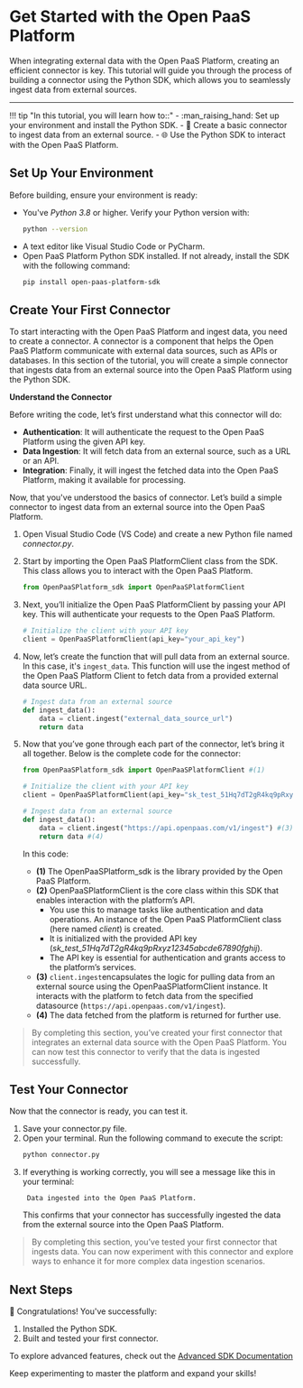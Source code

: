 # Get Started with the Open PaaS Platform

When integrating external data with the Open PaaS Platform, creating an efficient connector is key. This tutorial will guide you through the process of building a connector using the Python SDK, which allows you to seamlessly ingest data from external sources.

---

!!! tip "In this tutorial, you will learn how to::"
    - :man_raising_hand: Set up your environment and install the Python SDK.
    - :rocket: Create a basic connector to ingest data from an external source.
    - :globe_with_meridians: Use the Python SDK to interact with the Open PaaS Platform.

## Set Up Your Environment

Before building, ensure your environment is ready:

- You've _Python 3.8_ or higher. Verify your Python version with:  
  ```bash
  python --version
  ```
- A text editor like Visual Studio Code or PyCharm.
- Open PaaS Platform Python SDK installed. If not already, install the SDK with the following command:  
  ```bash
  pip install open-paas-platform-sdk
  ```

## Create Your First Connector

To start interacting with the Open PaaS Platform and ingest data, you need to create a connector. A connector is a component that helps the Open PaaS Platform communicate with external data sources, such as APIs or databases. In this section of the tutorial, you will create a simple connector that ingests data from an external source into the Open PaaS Platform using the Python SDK.

**Understand the Connector**

Before writing the code, let’s first understand what this connector will do:

* **Authentication**: It will authenticate the request to the Open PaaS Platform using the given API key.
* **Data Ingestion**: It will fetch data from an external source, such as a URL or an API.
* **Integration**: Finally, it will ingest the fetched data into the Open PaaS Platform, making it available for processing.

Now, that you've understood the basics of connector. Let’s build a simple connector to ingest data from an external source into the Open PaaS Platform. 

1. Open Visual Studio Code (VS Code) and create a new Python file named _connector.py_.
2. Start by importing the Open PaaS PlatformClient class from the SDK. This class allows you to interact with the Open PaaS Platform.
    ```python
    from OpenPaaSPlatform_sdk import OpenPaaSPlatformClient
    ```
3. Next, you’ll initialize the Open PaaS PlatformClient by passing your API key. This will authenticate your requests to the Open PaaS Platform.
    ```python
    # Initialize the client with your API key
    client = OpenPaaSPlatformClient(api_key="your_api_key")
    ```
4. Now, let’s create the function that will pull data from an external source. In this case, it's `ingest_data`. This function will use the ingest method of the Open PaaS Platform Client to fetch data from a provided external data source URL.
    ```python
    # Ingest data from an external source
    def ingest_data():
        data = client.ingest("external_data_source_url")
        return data
    ```

5. Now that you’ve gone through each part of the connector, let’s bring it all together. Below is the complete code for the connector:

    ```python
    from OpenPaaSPlatform_sdk import OpenPaaSPlatformClient #(1)
    
    # Initialize the client with your API key
    client = OpenPaaSPlatformClient(api_key="sk_test_51Hq7dT2gR4kq9pRxyz12345abcde67890fghij") #(2)

    # Ingest data from an external source
    def ingest_data():
        data = client.ingest("https://api.openpaas.com/v1/ingest") #(3)
        return data #(4)
    ```

    In this code:

    - **(1)** The OpenPaaSPlatform_sdk is the library provided by the Open PaaS Platform.
    - **(2)** OpenPaaSPlatformClient is the core class within this SDK that enables interaction with the platform’s API. 
        - You use this to manage tasks like authentication and data operations. An instance of the Open PaaS PlatformClient class (here named _client_) is created. 
        - It is initialized with the provided API key (_sk_test_51Hq7dT2gR4kq9pRxyz12345abcde67890fghij_). 
        - The API key is essential for authentication and grants access to the platform’s services.
    - **(3)** `client.ingest`encapsulates the logic for pulling data from an external source using the OpenPaaSPlatformClient instance. It interacts with the platform to fetch data from the specified datasource (`https://api.openpaas.com/v1/ingest`).
    - **(4)** The data fetched from the platform is returned for further use.

> By completing this section, you’ve created your first connector that integrates an external data source with the Open PaaS Platform. You can now test this connector to verify that the data is ingested successfully.

## Test Your Connector

Now that the connector is ready, you can test it. 

1. Save your connector.py file.
2. Open your terminal. Run the following command to execute the script:
    ```bash
    python connector.py
    ```
3. If everything is working correctly, you will see a message like this in your terminal:
    ```text
     Data ingested into the Open PaaS Platform.
    ```
    This confirms that your connector has successfully ingested the data from the external source into the Open PaaS Platform.

> By completing this section, you’ve tested your first connector that ingests data. You can now experiment with this connector and explore ways to enhance it for more complex data ingestion scenarios.


## Next Steps

:rocket: Congratulations! You've successfully:

1. Installed the Python SDK.
2. Built and tested your first connector.

To explore advanced features, check out the <a href="https://github.com/open-metadata/OpenMetadata" target="_blank"> Advanced SDK Documentation <i class="fa fa-external-link-alt"></i></a> 

Keep experimenting to master the platform and expand your skills!